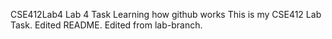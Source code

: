 CSE412Lab4
Lab 4 Task
Learning how github works
This is my CSE412 Lab Task. Edited README.
Edited from lab-branch.
